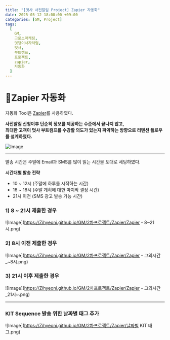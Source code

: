 ```yaml
---
title: "[멋사 사전알림 Project] Zapier 자동화"
date: 2025-05-12 18:00:00 +09:00
categories: [GM, Project]
tags:
  [
    GM,
    그로스마케팅,
    멋쟁이사자처럼,
    멋사,
    부트캠프,
    프로젝트,
    zapier,
    자동화
  ]
---
```


# **🔁Zapier 자동화**

자동화 Tool은 [Zapier](https://zapier.com/app/home)를 사용하였다. 

**사전알림 신청이후 단순히 정보를 제공하는 수준에서 끝나지 않고,  
최대한 고객이 멋사 부트캠프를 수강할 의도가 있는지 파악하는 방향으로 리텐션 플로우를 설계하였다.**

![Image](https://Zihyeoni.github.io//assets/img/project2/zapier_flow.png)

---

발송 시간은 주말에 Email과 SMS를 많이 읽는 시간을 토대로 세팅하였다.

**시간대별 발송 전략**
- 10 ~ 12시 (주말에 하루를 시작하는 시간)
- 16 ~ 18시 (주말 계획에 대한 마지막 결정 시간)
- 21시 이전 (SMS 광고 발송 가능 시간)

### **1) 8 ~ 21시 제출한 경우**

![Image](https://Zihyeoni.github.io/GM/2차프로젝트/Zapier/Zapier - 8~21시.png)

### **2) 8시 이전 제출한 경우**

![Image](https://Zihyeoni.github.io/GM/2차프로젝트/Zapier/Zapier - 그외시간_~8시.png)

### **3) 21시 이후 제출한 경우**

![Image](https://Zihyeoni.github.io/GM/2차프로젝트/Zapier/Zapier - 그외시간_21시~.png)

---

### **KIT Sequence 발송 위한 날짜별 태그 추가**

![Image](https://Zihyeoni.github.io/GM/2차프로젝트/Zapier/날짜별 KIT 태그.png)
